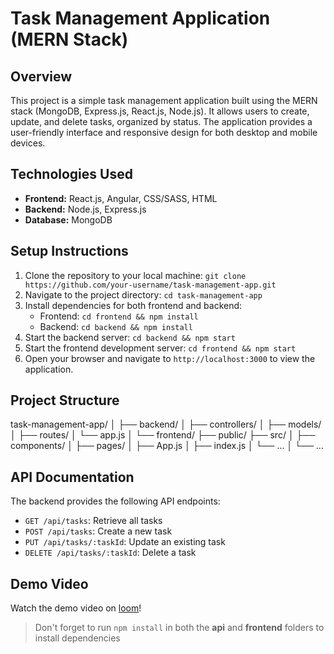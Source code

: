 # Task Management Application (MERN Stack)

## Overview
This project is a simple task management application built using the MERN stack (MongoDB, Express.js, React.js, Node.js). It allows users to create, update, and delete tasks, organized by status. The application provides a user-friendly interface and responsive design for both desktop and mobile devices.

## Technologies Used
- **Frontend:** React.js, Angular, CSS/SASS, HTML
- **Backend:** Node.js, Express.js
- **Database:** MongoDB

## Setup Instructions
1. Clone the repository to your local machine: `git clone https://github.com/your-username/task-management-app.git`
2. Navigate to the project directory: `cd task-management-app`
3. Install dependencies for both frontend and backend:
   - Frontend: `cd frontend && npm install`
   - Backend: `cd backend && npm install`
4. Start the backend server: `cd backend && npm start`
5. Start the frontend development server: `cd frontend && npm start`
6. Open your browser and navigate to `http://localhost:3000` to view the application.

## Project Structure
task-management-app/
│
├── backend/
│ ├── controllers/
│ ├── models/
│ ├── routes/
│ └── app.js
│
└── frontend/
├── public/
├── src/
│ ├── components/
│ ├── pages/
│ ├── App.js
│ ├── index.js
│ └── ...
│
└── ...

## API Documentation
The backend provides the following API endpoints:

- `GET /api/tasks`: Retrieve all tasks
- `POST /api/tasks`: Create a new task
- `PUT /api/tasks/:taskId`: Update an existing task
- `DELETE /api/tasks/:taskId`: Delete a task

## Demo Video
Watch the demo video on [loom](https://www.loom.com/share/484462b802014b25b0f4d23abb7ae056?sid=fc7da129-0d92-49e4-9aae-2c9d0386e5e9)! 


> Don't forget to run `npm install` in both the **api** and **frontend** folders to install dependencies
